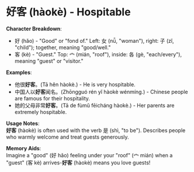 # **好客 (hàokè) - Hospitable**

**Character Breakdown**:  
- 好 (hǎo) - "Good" or "fond of." Left: 女 (nǚ, "woman"), right: 子 (zǐ, "child"); together, meaning "good/well."  
- 客 (kè) - "Guest." Top: 宀 (mián, "roof"), inside: 各 (gè, "each/every"), meaning "guest" or "visitor."

**Examples**:  
- 他很**好客**。(Tā hěn hàokè.) - He is very hospitable.  
- 中国人以**好客**闻名。(Zhōngguó rén yǐ hàokè wénmíng.) - Chinese people are famous for their hospitality.  
- 她的父母非常**好客**。(Tā de fùmǔ fēicháng hàokè.) - Her parents are extremely hospitable.

**Usage Notes**:  
**好客** (hàokè) is often used with the verb 是 (shì, "to be"). Describes people who warmly welcome and treat guests generously.

**Memory Aids**:  
Imagine a "good" (好 hǎo) feeling under your "roof" (宀 mián) when a "guest" (客 kè) arrives-**好客** (hàokè) means you love guests!